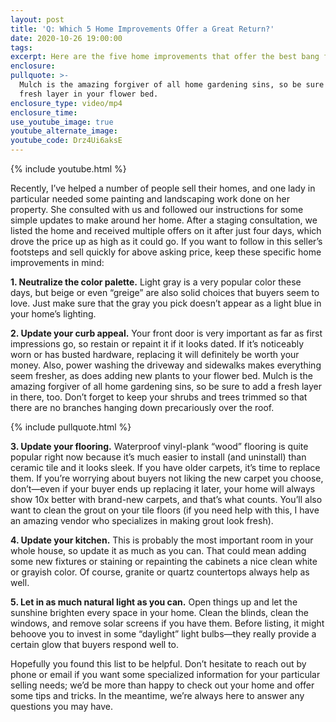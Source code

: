 ```yaml
---
layout: post
title: 'Q: Which 5 Home Improvements Offer a Great Return?'
date: 2020-10-26 19:00:00
tags:
excerpt: Here are the five home improvements that offer the best bang for your buck.
enclosure:
pullquote: >-
  Mulch is the amazing forgiver of all home gardening sins, so be sure to add a
  fresh layer in your flower bed.
enclosure_type: video/mp4
enclosure_time:
use_youtube_image: true
youtube_alternate_image:
youtube_code: Drz4Ui6aksE
---
```


{% include youtube.html %}

Recently, I’ve helped a number of people sell their homes, and one lady in particular needed some painting and landscaping work done on her property. She consulted with us and followed our instructions for some simple updates to make around her home. After a staging consultation, we listed the home and received multiple offers on it after just four days, which drove the price up as high as it could go. If you want to follow in this seller’s footsteps and sell quickly for above asking price, keep these specific home improvements in mind:&nbsp;

**1\. Neutralize the color palette.** Light gray is a very popular color these days, but beige or even “greige” are also solid choices that buyers seem to love. Just make sure that the gray you pick doesn’t appear as a light blue in your home’s lighting.&nbsp;

**2\. Update your curb appeal.** Your front door is very important as far as first impressions go, so restain or repaint it if it looks dated. If it’s noticeably worn or has busted hardware, replacing it will definitely be worth your money. Also, power washing the driveway and sidewalks makes everything seem fresher, as does adding new plants to your flower bed. Mulch is the amazing forgiver of all home gardening sins, so be sure to add a fresh layer in there, too. Don’t forget to keep your shrubs and trees trimmed so that there are no branches hanging down precariously over the roof.&nbsp;

{% include pullquote.html %}

**3\. Update your flooring.** Waterproof vinyl-plank “wood” flooring is quite popular right now because it’s much easier to install (and uninstall) than ceramic tile and it looks sleek. If you have older carpets, it’s time to replace them. If you’re worrying about buyers not liking the new carpet you choose, don’t—even if your buyer ends up replacing it later, your home will always show 10x better with brand-new carpets, and that’s what counts. You’ll also want to clean the grout on your tile floors (if you need help with this, I have an amazing vendor who specializes in making grout look fresh).&nbsp;

**4\. Update your kitchen.** This is probably the most important room in your whole house, so update it as much as you can. That could mean adding some new fixtures or staining or repainting the cabinets a nice clean white or grayish color. Of course, granite or quartz countertops always help as well.&nbsp;

**5\. Let in as much natural light as you can.** Open things up and let the sunshine brighten every space in your home. Clean the blinds, clean the windows, and remove solar screens if you have them. Before listing, it might behoove you to invest in some “daylight” light bulbs—they really provide a certain glow that buyers respond well to.&nbsp;

Hopefully you found this list to be helpful. Don’t hesitate to reach out by phone or email if you want some specialized information for your particular selling needs; we’d be more than happy to check out your home and offer some tips and tricks. In the meantime, we’re always here to answer any questions you may have.&nbsp;